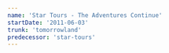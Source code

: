 ```yaml
---
name: 'Star Tours - The Adventures Continue'
startDate: '2011-06-03'
trunk: 'tomorrowland'
predecessor: 'star-tours'
---
```

